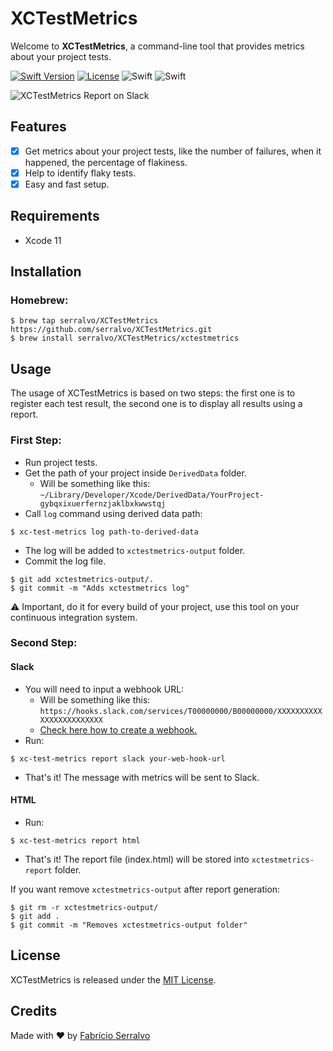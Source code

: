 # XCTestMetrics
Welcome to **XCTestMetrics**, a command-line tool that provides metrics about your project tests.

[![Swift Version][swift-image]][swift-url]
[![License][license-image]][license-url]
![Swift](https://github.com/serralvo/XCTestMetrics/workflows/Swift/badge.svg?branch=master)
![Swift](https://github.com/serralvo/XCTestMetrics/workflows/Swift/badge.svg?branch=master&event=release)

![XCTestMetrics Report on Slack](https://github.com/serralvo/Tractor/blob/master/report-image.png)

## Features
- [x] Get metrics about your project tests, like the number of failures, when it happened, the percentage of flakiness.
- [x] Help to identify flaky tests.
- [x] Easy and fast setup.

## Requirements
- Xcode 11 

## Installation 

### Homebrew:
```
$ brew tap serralvo/XCTestMetrics https://github.com/serralvo/XCTestMetrics.git
$ brew install serralvo/XCTestMetrics/xctestmetrics
```

## Usage
The usage of XCTestMetrics is based on two steps: the first one is to register each test result, the second one is to display all results using a report.

### First Step:
- Run project tests.
- Get the path of your project inside `DerivedData` folder. 
  - Will be something like this: `~/Library/Developer/Xcode/DerivedData/YourProject-gybqxixuerfernzjaklbxkwwstqj`
- Call `log` command using derived data path:

```
$ xc-test-metrics log path-to-derived-data
```
- The log will be added to `xctestmetrics-output` folder.
- Commit the log file.
```
$ git add xctestmetrics-output/.
$ git commit -m "Adds xctestmetrics log" 
```

⚠️ Important, do it for every build of your project, use this tool on your continuous integration system.

### Second Step:

#### Slack
- You will need to input a webhook URL:
  - Will be something like this: `https://hooks.slack.com/services/T00000000/B00000000/XXXXXXXXXXXXXXXXXXXXXXXX`
  - [Check here how to create a webhook.](https://api.slack.com/messaging/webhooks)
- Run: 
```
$ xc-test-metrics report slack your-web-hook-url
```
- That's it! The message with metrics will be sent to Slack.

#### HTML
- Run:
```
$ xc-test-metrics report html
```
- That's it! The report file (index.html) will be stored into `xctestmetrics-report` folder.

If you want remove  `xctestmetrics-output` after report generation:

```
$ git rm -r xctestmetrics-output/
$ git add . 
$ git commit -m "Removes xctestmetrics-output folder"
```

## License
XCTestMetrics is released under the [MIT License](https://opensource.org/licenses/MIT).

## Credits
Made with ❤️ by [Fabrício Serralvo](https://twitter.com/serralvo_)

[swift-image]:https://img.shields.io/badge/swift-5.2-orange.svg
[swift-url]: https://swift.org/
[license-image]: https://img.shields.io/badge/License-MIT-blue.svg
[license-url]: LICENSE
